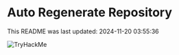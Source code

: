 # Auto Regenerate Repository

This README was last updated: 2024-11-20 03:55:36

 ![TryHackMe](https://tryhackme.com/badge/533634)
